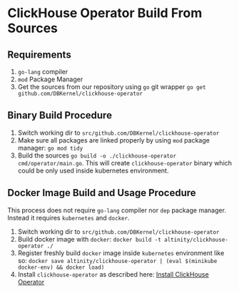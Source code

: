 # ClickHouse Operator Build From Sources

## Requirements 

1. `go-lang` compiler
2. `mod` Package Manager
3. Get the sources from our repository using `go` git wrapper `go get github.com/DBKernel/clickhouse-operator`

## Binary Build Procedure

1. Switch working dir to `src/github.com/DBKernel/clickhouse-operator`
2. Make sure all packages are linked properly by using `mod` package manager: `go mod tidy`
3. Build the sources `go build -o ./clickhouse-operator cmd/operator/main.go`. This will create `clickhouse-operator` binary which could be only used inside kubernetes environment.

## Docker Image Build and Usage Procedure

This process does not require `go-lang` compiler nor `dep` package manager. Instead it requires `kubernetes` and `docker`.

1. Switch working dir to `src/github.com/DBKernel/clickhouse-operator`
2. Build docker image with `docker`: `docker build -t altinity/clickhouse-operator ./`
3. Register freshly build `docker` image inside `kubernetes` environment like so: `docker save altinity/clickhouse-operator | (eval $(minikube docker-env) && docker load)` 
4. Install `clickhouse-operator` as described here: [Install ClickHouse Operator][install] 

[install]: ./operator_installation_details.md
